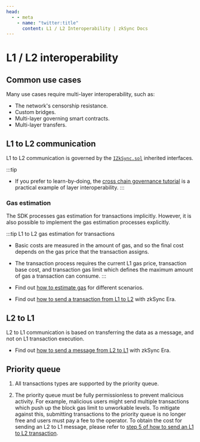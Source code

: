 ```yaml
---
head:
  - - meta
    - name: "twitter:title"
      content: L1 / L2 Interoperability | zkSync Docs
---
```


# L1 / L2 interoperability

## Common use cases

Many use cases require multi-layer interoperability, such as:

- The network's censorship resistance.
- Custom bridges.
- Multi-layer governing smart contracts.
- Multi-layer transfers.

## L1 to L2 communication

L1 to L2 communication is governed by the [`IZkSync.sol`](https://github.com/matter-labs/v2-testnet-contracts/blob/b8449bf9c819098cc8bfee0549ff5094456be51d/l1/contracts/zksync/interfaces/IZkSync.sol#L4) inherited interfaces.

:::tip

- If you prefer to learn-by-doing, the [cross chain governance tutorial](../tutorials/smart-contract-development/cross-chain-tutorial.md) is a practical example of layer interoperability.
  :::

### Gas estimation

The SDK processes gas estimation for transactions implicitly. However, it is also possible to implement the gas estimation processes explicitly.

:::tip L1 to L2 gas estimation for transactions

- Basic costs are measured in the amount of gas, and so the final cost depends on the gas price that the transaction assigns.
- The transaction process requires the current L1 gas price, transaction base cost, and transaction gas limit which defines the maximum amount of gas a transaction can consume.
  :::

- Find out [how to estimate gas](../tutorials/how-to/estimate-gas.md) for different scenarios.
- Find out [how to send a transaction from L1 to L2](../../build/tutorials/how-to/send-transaction-l1-l2.md) with zkSync Era.

## L2 to L1

L2 to L1 communication is based on transferring the data as a message, and not on L1 transaction execution.

- Find out [how to send a message from L2 to L1](../tutorials/how-to/send-message-l2-l1.md) with zkSync Era.

## Priority queue

1. All transactions types are supported by the priority queue.

2. The priority queue must be fully permissionless to prevent malicious activity. For example, malicious users might send multiple transactions which push up the block gas limit to unworkable levels. To mitigate against this, submitting transactions to the priority queue is no longer free and users must pay a fee to the operator. To obtain the cost for sending an L2 to L1 message, please refer to [step 5 of how to send an L1 to L2 transaction](../../build/tutorials/how-to/send-transaction-l1-l2.md#step-by-step).
